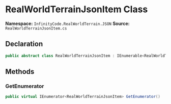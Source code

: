 # RealWorldTerrainJsonItem Class

**Namespace:** `InfinityCode.RealWorldTerrain.JSON`
**Source:** `RealWorldTerrainJsonItem.cs`

## Declaration

```csharp
public abstract class RealWorldTerrainJsonItem : IEnumerable<RealWorldTerrainJsonItem>, IEnumerable
```

## Methods

### GetEnumerator

```csharp
public virtual IEnumerator<RealWorldTerrainJsonItem> GetEnumerator()
```

